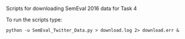 Scripts for downloading SemEval 2016 data for Task 4

To run the scripts type:

```
python -u SemEval_Twitter_Data.py > download.log 2> download.err &
```

